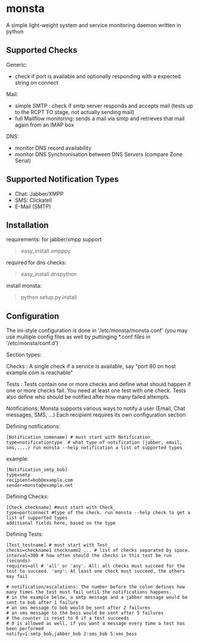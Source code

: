 monsta
======

A simple light-weight system and service monitoring daemon written in python

Supported Checks
----------------

Generic: 

 * check if port is available and optionally responding with a expected string on connect

Mail:

 * simple SMTP : check if smtp server responds and accepts mail (tests up to the RCPT TO stage, not actually sending mail)
 * full Mailflow monitoring: sends a mail via smtp and retrieves that mail again from an IMAP box

DNS:

 * monitor DNS record availability
 * monitor DNS Synchronisation between DNS Servers (compare Zone Serial)


Supported Notification Types
----------------------------

 * Chat: Jabber/XMPP
 * SMS: Clickatell
 * E-Mail (SMTP)



Installation
------------

requirements:
for jabber/xmpp support
> easy_install xmpppy

required for dns checks:
> easy_install dnspython


install monsta:
> python setup.py install


Configuration
-------------

The ini-style configuration is done in '/etc/monsta/monsta.conf' (you may use multiple config files as well by puttinging *.conf files
in '/etc/monsta/conf.d')


Section types:

Checks : A single check if a service is available, say "port 80 on host example.com is reachable"

Tests : Tests contain one or more checks and define what should happen if one or more checks fail.
		You need at least one test with one check. Tests also define who should be notified after how many failed attempts.
		
Notifications: Monsta supports various ways to notify a user (Email, Chat messages, SMS, ...)
Each recipient requires its own configuration section


Defining notifications:

	[Notification_somename] # must start with Notification_
	type=notificationtype  # what type of notification (jabber, email, sms,....) run monsta --help notification a list of supported types 

example:

	[Notification_smtp_bob]
	type=smtp
	recipient=bob@example.com
	sender=monsta@example.net

Defining Checks:

	[Check_checkname] #must start with Check_
	type=portconnect #type of the check. run monsta --help check to get a list of supported types
	additional fields here, based on the type



Defining Tests:


	[Test_testname] # must start with Test_
	checks=checkname1 checkname2 ... # list of checks separated by space.
	interval=300 # how often should the checks in this test be run (seconds)
	requires=all # 'all' or 'any'. All: all checks must succeed for the test to succeed. 'any': At least one check must succeed, the others may fail
	
	# notification/escalations: the number before the colon defines how many times the test must fail until the notifications happens.
	# in the example below, a smtp message and a jabber message would be sent to bob after 1 failure
	# an sms message to bob would be sent after 2 failures
	# an sms message to the boss would be sent after 5 failures
	# the counter is reset to 0 if a test succeeds
	# 0 is allowed as well, if you want a message every time a test has been performed
	notify=1:smtp_bob,jabber_bob 2:sms_bob 5:sms_boss 

